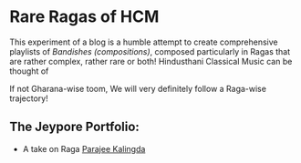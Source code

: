 # Rare Ragas of HCM 

This experiment of a blog is a humble attempt to create comprehensive playlists of _Bandishes (compositions)_, composed particularly in Ragas that are rather complex, rather rare or both! Hindusthani Classical Music can be thought of


If not Gharana-wise toom, We will very definitely follow a Raga-wise trajectory!

## The Jeypore Portfolio:

* A take on Raga [Parajee Kalingda](https://sagnikiiser.github.io/HCM/Parjee%20Kalingda/)
